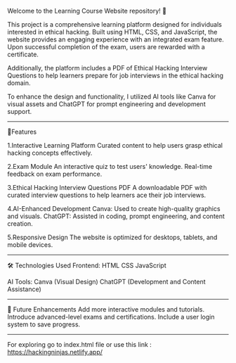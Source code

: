 Welcome to the Learning Course Website repository! 🚀

This project is a comprehensive learning platform designed for individuals interested in ethical hacking. Built using HTML, CSS, and JavaScript, the website provides an engaging experience with an integrated exam feature. Upon successful completion of the exam, users are rewarded with a certificate.

Additionally, the platform includes a PDF of Ethical Hacking Interview Questions to help learners prepare for job interviews in the ethical hacking domain.

To enhance the design and functionality, I utilized AI tools like Canva for visual assets and ChatGPT for prompt engineering and development support.

---

🌟Features 


1.Interactive Learning Platform
Curated content to help users grasp ethical hacking concepts effectively.

2.Exam Module
An interactive quiz to test users' knowledge.
Real-time feedback on exam performance.

3.Ethical Hacking Interview Questions PDF
A downloadable PDF with curated interview questions to help learners ace their job interviews.

4.AI-Enhanced Development
Canva: Used to create high-quality graphics and visuals.
ChatGPT: Assisted in coding, prompt engineering, and content creation.

5.Responsive Design
The website is optimized for desktops, tablets, and mobile devices.

---

🛠️ Technologies Used Frontend:
HTML
CSS
JavaScript

AI Tools:
Canva (Visual Design)
ChatGPT (Development and Content Assistance)

---
🚀 Future Enhancements
Add more interactive modules and tutorials.
Introduce advanced-level exams and certifications.
Include a user login system to save progress.

---
For exploring go to index.html file or use this link : https://hackingninjas.netlify.app/
